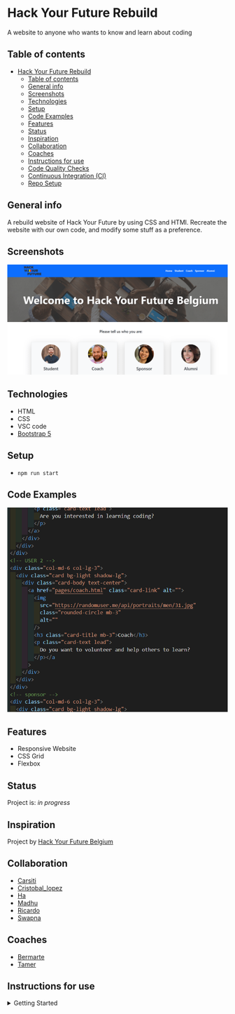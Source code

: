 # Hack Your Future Rebuild

A website to anyone who wants to know and learn about coding

## Table of contents

- [Hack Your Future Rebuild](#hack-your-future-rebuild)
  - [Table of contents](#table-of-contents)
  - [General info](#general-info)
  - [Screenshots](#screenshots)
  - [Technologies](#technologies)
  - [Setup](#setup)
  - [Code Examples](#code-examples)
  - [Features](#features)
  - [Status](#status)
  - [Inspiration](#inspiration)
  - [Collaboration](#collaboration)
  - [Coaches](#coaches)
  - [Instructions for use](#instructions-for-use)
  - [Code Quality Checks](#code-quality-checks)
  - [Continuous Integration (CI)](#continuous-integration-ci)
  - [Repo Setup](#repo-setup)

## General info

A rebuild website of Hack Your Future by using CSS and HTMl. Recreate the
website with our own code, and modify some stuff as a preference.

## Screenshots

![Example screenshot](./assets/homepage.png)

## Technologies

- HTML
- CSS
- VSC code
- [Bootstrap 5](https://getbootstrap.com/docs/5.0/getting-started/introduction/)

## Setup

- `npm run start`

## Code Examples

![Example screenshot](./assets/code-example.png)

## Features

- Responsive Website
- CSS Grid
- Flexbox

## Status

Project is: _in progress_

## Inspiration

Project by [Hack Your Future Belgium](https://hackyourfuture.be/)

## Collaboration

- [Carsiti](https://github.com/Carsiti)
- [Cristobal_lopez](https://github.com/cristobal-lopez)
- [Ha](https://github.com/hadoan149)
- [Madhu](https://github.com/MadhuMNG)
- [Ricardo](https://github.com/TheRick88)
- [Swapna](https://github.com/SWAPNACHEMBOTH)
  
## Coaches

- [Bermarte](https://github.com/bermarte)
- [Tamer](https://github.com/talmurshidi)
  
## Instructions for use

<details>
  <summary>Getting Started</summary>

<!-- a guide to using this repository -->

1. `git clone git@github.com:HackYourFutureBelgium/template-markdown.git`
2. `cd template-markdown`
3. `npm install`

## Code Quality Checks

- `npm run format`: Makes sure all the code in this repository is well-formatted
  (looks good).
- `npm run lint:ls`: Checks to make sure all folder and file names match the
  repository conventions.
- `npm run lint:md`: Will lint all of the Markdown files in this repository.
- `npm run lint:css`: Will lint all of the CSS files in this repository.
- `npm run validate:html`: Validates all HTML files in your project.
- `npm run spell-check`: Goes through all the files in this repository looking
  for words it doesn't recognize. Just because it says something is a mistake
  doesn't mean it is! It doesn't know every word in the world. You can add new
  correct words to the [./.cspell.json](./.cspell.json) file so they won't cause
  an error.
- `npm run accessibility -- ./path/to/file.html`: Runs an accessibility analysis
  on all HTML files in the given path and writes the report to
  `/accessibility_report`

## Continuous Integration (CI)

When you open a PR to `main`/`master` in your repository, GitHub will
automatically do a linting check on the code in this repository, you can see
this in the[./.github/workflows/lint.yml](./.github/workflows/lint.yml) file.

If the linting fails, you will not be able to merge the PR. You can double check
that your code will pass before pushing by running the code quality scripts
locally.

## Repo Setup

- Give each member _write_ access to the repo (if it's a group project)
- Turn on GitHub Pages and put a link to your website in the repo's description
- Turn on GitHub Actions
- in the _Branches_ section of your repo's settings make sure:
  - The repository
    [requires a review](https://github.blog/2018-03-23-require-multiple-reviewers/)
    before pull requests can be merged.
  - The `master`/`main` branch must "_Require status checks to pass before
    merging_"
  - The `master`/`main` branch must "_Require require branches to be up to date
    before merging_"

</details>
